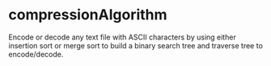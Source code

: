 # compressionAlgorithm
Encode or decode any text file with ASCII characters by using either insertion sort or merge sort to build a binary search tree and traverse tree to encode/decode.
